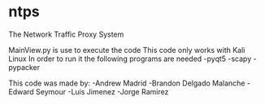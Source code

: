 # ntps
The Network Traffic Proxy System

MainView.py is use to execute the code
This code only works with Kali Linux
In order to run it the following programs are needed
-pyqt5
-scapy
-pypacker

This code was made by:
-Andrew Madrid 
-Brandon Delgado Malanche 
-Edward Seymour 
-Luis Jimenez 
-Jorge Ramirez

